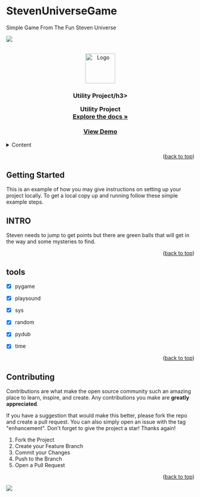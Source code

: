 # StevenUniverseGame
Simple Game From The Fun Steven Universe

<a name="readme-top"></a>


![](https://github.com/Dizziolica/StevenUniverseGame/blob/main/steven.gif)



<!-- PROJECT LOGO -->
<br />
<div align="center">
  <a href="https://github.com/Dizziolica/Utility/blob/main/ligacao.py">
    <img src="images/logo.png" alt="Logo" width="80" height="80">
  </a>

  <h3 align="center">Utility Project/h3>

  <p align="center">
    Utility Project
    <br />
    <a href="https://"https://github.com/Dizziolica/StevenUniverseGame"><strong>Explore the docs »</strong></a>
    <br />
    <br />
    <a href="https://github.com/Dizziolica/StevenUniverseGame">View Demo</a>
  
  </p>
</div>



<!-- TABLE OF CONTENTS -->
<details>
  <summary>Content</summary>
  <ol>
    <li>
      <a href="#about-the-project">About The Project</a>
      <ul>
        <li><a href="#built-with">Built With</a></li>
      </ul>
    </li>
    <li>
      <a href="/ligacao.py">Getting Started</a>
      <ul>
        <li><a href="#prerequisites">Prerequisites</a></li>
        <li><a href="#installation">Installation</a></li>
      </ul>
    </li>
    <li><a href="#usage">Usage</a></li>
    <li><a href="#tools">Roadmap</a></li>
    <li><a href="#contributing">Contributing</a></li>
    <li><a href="#license">License</a></li>
    <li><a href="#contact">Contact</a></li>
    <li><a href="#acknowledgments">Acknowledgments</a></li>
  </ol>
</details>





<p align="right">(<a href="#readme-top">back to top</a>)</p>





<!-- GETTING STARTED -->
## Getting Started

This is an example of how you may give instructions on setting up your project locally.
To get a local copy up and running follow these simple example steps.


## INTRO


Steven needs to jump to get points but there are green balls that will get in the way and some mysteries to find.
                                       
<p align="right">(<a href="#readme-top">back to top</a>)</p>



<!-- TOOLS -->
## tools

- [x] pygame
- [x] playsound
- [x] sys
- [x] random
- [x] pydub
- [x] time
    



<p align="right">(<a href="#readme-top">back to top</a>)</p>



<!-- CONTRIBUTING -->
## Contributing

Contributions are what make the open source community such an amazing place to learn, inspire, and create. Any contributions you make are **greatly appreciated**.

If you have a suggestion that would make this better, please fork the repo and create a pull request. You can also simply open an issue with the tag "enhancement".
Don't forget to give the project a star! Thanks again!

1. Fork the Project
2. Create your Feature Branch 
3. Commit your Changes 
4. Push to the Branch 
5. Open a Pull Request

<p align="right">(<a href="#readme-top">back to top</a>)</p>



![](https://github.com/Dizziolica/StevenUniverseGame/blob/main/steven.gif)
